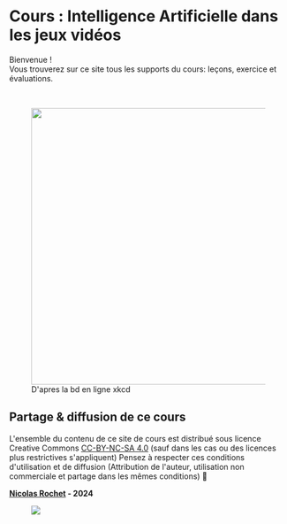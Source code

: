 <meta name="auteur" content="Nicolas Rochet">
 <meta name="date_creation" content="vendredi, 02. octobre 2020">
 <meta name="date_modification" content="vendredi, 09. avril 2021">

 <meta node_id= " ">
 <meta parent_nodes= ''{}''>
 <meta children_nodes= ''{}'' >

# Cours : Intelligence Artificielle dans les jeux vidéos

Bienvenue !  
Vous trouverez sur ce site tous les supports du cours: leçons, exercice et évaluations.

<br/>

<figure>
	<a href="https://xkcd.com/1838/"> <img src="https://filedn.eu/lefeldrXcsSFgCcgc48eaLY/images/cours_datascience_IA/machine_learning_2x.png" width="500" height="500"> </a>
	<figcaption> D'apres la bd en ligne xkcd</figcaption>
</figure>

<!--
## Lexique des termes et notions importants

La section **Ressources additionnelles** de ce cours contient un lexique vulgarisé ainsi que de nombreux ressources (cours, vidéos, articles, ... ) que j'ai sélectionné pour vous aider si vous avez besoin d'aller plus loin
N'hésitez pas à en abuser :)
-->

## Partage & diffusion de ce cours

L'ensemble du contenu de ce site de cours est distribué sous licence Creative Commons [CC-BY-NC-SA 4.0](https://creativecommons.org/licenses/by-nc-sa/4.0/legalcode.fr) (sauf dans les cas ou des licences plus restrictives s'appliquent) 
Pensez à respecter ces conditions d'utilisation et de diffusion (Attribution de l'auteur, utilisation non commerciale et partage dans les mêmes conditions) 🙏

**[Nicolas Rochet](https://www.linkedin.com/in/nicolas-rochet-phd-a3115322/) - 2024**  


<figure>
	<a href="https://adalab.fr/"> <img src="https://filedn.eu/lefeldrXcsSFgCcgc48eaLY/images/logos/logo_noirvert_avec_baseline1.PNG"> </a>
</figure>
